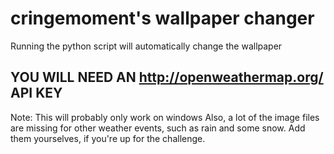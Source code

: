 # cringemoment's wallpaper changer
Running the python script will automatically change the wallpaper
## YOU WILL NEED AN http://openweathermap.org/ API KEY
Note: This will probably only work on windows
Also, a lot of the image files are missing for other weather events, such as rain and some snow. Add them yourselves, if you're up for the challenge.
